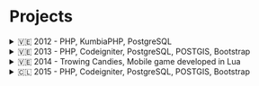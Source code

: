 # Projects

<details><summary> 🇻🇪 2012 - PHP, KumbiaPHP, PostgreSQL </summary>
<p>

#### We can hide anything, even code!

```ruby
   puts "Hello World"
```

</p>
</details>



<details><summary> 🇻🇪 2013 - PHP, Codeigniter, PostgreSQL, POSTGIS, Bootstrap </summary>
<p>

#### We can hide anything, even code!

```ruby
   puts "Hello World"
```

</p>
</details>

<details><summary> 🇻🇪 2014 - Trowing Candies, Mobile game developed in Lua </summary>
<p>

#### We can hide anything, even code!

```ruby
   puts "Hello World"
```

</p>
</details>


<details><summary> 🇨🇱 2015 - PHP, Codeigniter, PostgreSQL, POSTGIS, Bootstrap </summary>
<p>

#### We can hide anything, even code!

```ruby
   puts "Hello World"
```

</p>
</details>

